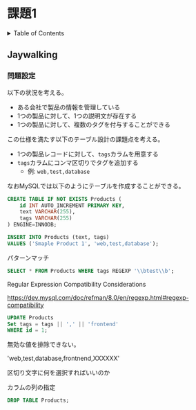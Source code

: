 # 課題1

<!-- START doctoc generated TOC please keep comment here to allow auto update -->
<!-- DON'T EDIT THIS SECTION, INSTEAD RE-RUN doctoc TO UPDATE -->
<details>
<summary>Table of Contents</summary>

- [Jaywalking](#jaywalking)
  - [問題設定](#%E5%95%8F%E9%A1%8C%E8%A8%AD%E5%AE%9A)

</details>
<!-- END doctoc generated TOC please keep comment here to allow auto update -->

## Jaywalking

### 問題設定

以下の状況を考える。

- ある会社で製品の情報を管理している
- 1つの製品に対して、1つの説明文が存在する
- 1つの製品に対して、複数のタグを付与することができる

この仕様を満たす以下のテーブル設計の課題点を考える。

- 1つの製品レコードに対して、`tags`カラムを用意する
- `tags`カラムにコンマ区切りでタグを追加する
  - 例: `web,test,database`

なおMySQLでは以下のようにテーブルを作成することができる。

```sql
CREATE TABLE IF NOT EXISTS Products (
    id INT AUTO_INCREMENT PRIMARY KEY,
    text VARCHAR(255),
    tags VARCHAR(255)
) ENGINE=INNODB;

INSERT INTO Products (text, tags)
VALUES ('Smaple Product 1', 'web,test,database');
```


パターンマッチ

```sql
SELECT * FROM Products WHERE tags REGEXP '\\btest\\b';
```

Regular Expression Compatibility Considerations

https://dev.mysql.com/doc/refman/8.0/en/regexp.html#regexp-compatibility

```sql
UPDATE Products
Set tags = tags || ',' || 'frontend'
WHERE id = 1;
```

無効な値を排除できない。

'web,test,database,frontnend,XXXXXX'

区切り文字に何を選択すればいいのか

カラムの列の指定

```sql
DROP TABLE Products;
```